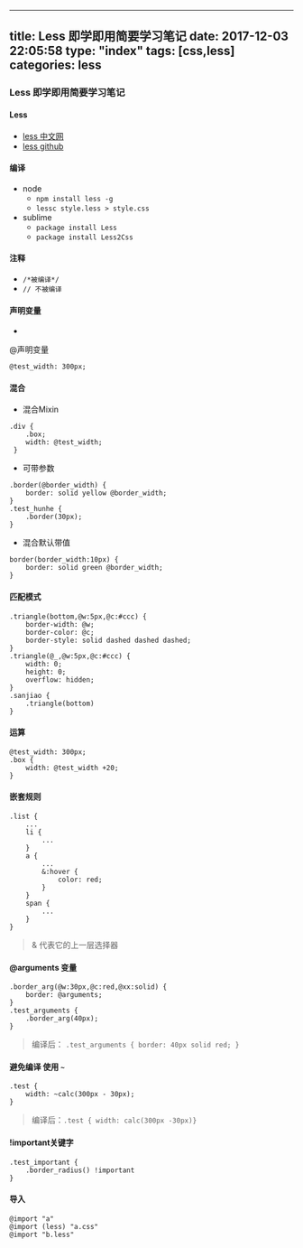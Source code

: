 
---
title: Less 即学即用简要学习笔记
date: 2017-12-03 22:05:58
type: "index"
tags: [css,less]
categories: less
---

### Less 即学即用简要学习笔记
#### Less

- [less 中文网](http://less.bootcss.com/)
- [less github](https://github.com/less/less.js)

#### 编译 

- node
	- `npm install less -g`
	- `lessc style.less > style.css`
- sublime
 	- `package install Less`
 	- `package install Less2Css`
<!-- more -->

#### 注释

- `/*被编译*/`
- `// 不被编译`

#### 声明变量

- 
@声明变量
``` less
@test_width: 300px;
```

#### 混合 

- 混合Mixin
``` less
.div {
	.box;
    width: @test_width;
 }
```

- 可带参数
``` less
.border(@border_width) {
	border: solid yellow @border_width;
} 
.test_hunhe {
	.border(30px);
}
```

- 混合默认带值
``` less
border(border_width:10px) {
	border: solid green @border_width; 
}
```

#### 匹配模式

``` less
.triangle(bottom,@w:5px,@c:#ccc) {
	border-width: @w;
	border-color: @c;
	border-style: solid dashed dashed dashed;
}
.triangle(@_,@w:5px,@c:#ccc) {
	width: 0;
	height: 0;
	overflow: hidden;
}
.sanjiao {
	.triangle(bottom)
}
```

<!-- <h4><center>运算</center></h4> -->
#### 运算
``` less
@test_width: 300px;
.box {
	width: @test_width +20;
}
```
#### 嵌套规则
``` less
.list {
	...
	li {
		...
	}
	a {
		...
		&:hover {
			color: red;
		}
	}
	span {
		...
	}
}
```
> & 代表它的上一层选择器

#### @arguments 变量

```less
.border_arg(@w:30px,@c:red,@xx:solid) {
	border: @arguments;
}
.test_arguments {
	.border_arg(40px);
}
```
> 编译后：
	`
	.test_arguments {
		border: 40px solid red;
	}
	`

#### 避免编译 使用 `~`

```less
.test {
	width: ~calc(300px - 30px);
}
```
> 编译后：`.test { width: calc(300px -30px)}`


#### !important关键字
```less
.test_important {
	.border_radius() !important
}
```


#### 导入
```less
@import "a"
@import (less) "a.css"
@import "b.less"
```